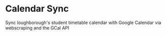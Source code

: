# Calendar Sync

Sync loughborough's student timetable calendar with Google Calendar via webscraping and the GCal API
